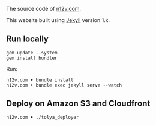 The source code of [n12v.com](http://n12v.com/).

This website built using [Jekyll](http://jekyllrb.com/) version 1.x.

## Run locally

	gem update --system
	gem install bundler

Run:

    n12v.com ➤ bundle install
    n12v.com ➤ bundle exec jekyll serve --watch


## Deploy on Amazon S3 and Cloudfront

    n12v.com ➤ ./tolya_deployer
